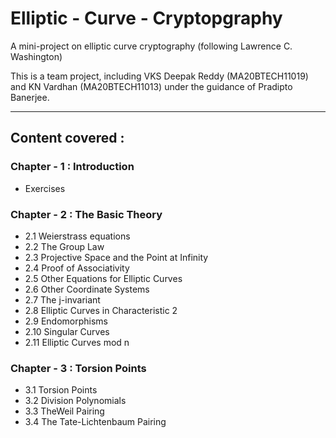 # Elliptic - Curve - Cryptopgraphy
A mini-project on elliptic curve cryptography (following Lawrence C. Washington)

This is a team project, including VKS Deepak Reddy (MA20BTECH11019) and KN Vardhan (MA20BTECH11013) under the guidance of Pradipto Banerjee. 

---
## Content covered : 

###  Chapter - 1 : Introduction
* Exercises 

### Chapter - 2 : The Basic Theory 
* 2.1 Weierstrass equations
* 2.2 The Group Law 
* 2.3 Projective Space and the Point at Infinity
* 2.4 Proof of Associativity 
* 2.5 Other Equations for Elliptic Curves 
* 2.6 Other Coordinate Systems 
* 2.7 The j-invariant 
* 2.8 Elliptic Curves in Characteristic 2
* 2.9 Endomorphisms 
* 2.10 Singular Curves 
* 2.11 Elliptic Curves mod n

### Chapter - 3 : Torsion Points 
* 3.1 Torsion Points 
* 3.2 Division Polynomials 
* 3.3 TheWeil Pairing 
* 3.4 The Tate-Lichtenbaum Pairing

